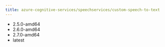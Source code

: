 ```yaml
---
title: azure-cognitive-services/speechservices/custom-speech-to-text
---
```

- 2.5.0-amd64
- 2.6.0-amd64
- 2.7.0-amd64
- latest
